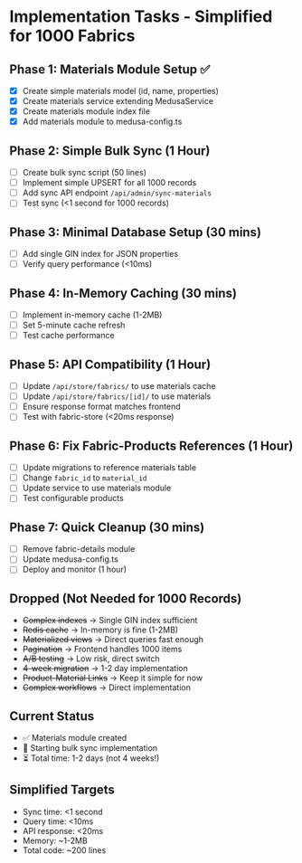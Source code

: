 # Implementation Tasks - Simplified for 1000 Fabrics

## Phase 1: Materials Module Setup ✅
- [x] Create simple materials model (id, name, properties)
- [x] Create materials service extending MedusaService
- [x] Create materials module index file
- [x] Add materials module to medusa-config.ts

## Phase 2: Simple Bulk Sync (1 Hour)
- [ ] Create bulk sync script (50 lines)
- [ ] Implement simple UPSERT for all 1000 records
- [ ] Add sync API endpoint `/api/admin/sync-materials`
- [ ] Test sync (<1 second for 1000 records)

## Phase 3: Minimal Database Setup (30 mins)
- [ ] Add single GIN index for JSON properties
- [ ] Verify query performance (<10ms)

## Phase 4: In-Memory Caching (30 mins)
- [ ] Implement in-memory cache (1-2MB)
- [ ] Set 5-minute cache refresh
- [ ] Test cache performance

## Phase 5: API Compatibility (1 Hour)
- [ ] Update `/api/store/fabrics/` to use materials cache
- [ ] Update `/api/store/fabrics/[id]/` to use materials
- [ ] Ensure response format matches frontend
- [ ] Test with fabric-store (<20ms response)

## Phase 6: Fix Fabric-Products References (1 Hour)
- [ ] Update migrations to reference materials table
- [ ] Change `fabric_id` to `material_id`
- [ ] Update service to use materials module
- [ ] Test configurable products

## Phase 7: Quick Cleanup (30 mins)
- [ ] Remove fabric-details module
- [ ] Update medusa-config.ts
- [ ] Deploy and monitor (1 hour)

## Dropped (Not Needed for 1000 Records)
- ~~Complex indexes~~ → Single GIN index sufficient
- ~~Redis cache~~ → In-memory is fine (1-2MB)
- ~~Materialized views~~ → Direct queries fast enough
- ~~Pagination~~ → Frontend handles 1000 items
- ~~A/B testing~~ → Low risk, direct switch
- ~~4-week migration~~ → 1-2 day implementation
- ~~Product-Material Links~~ → Keep it simple for now
- ~~Complex workflows~~ → Direct implementation

## Current Status
- ✅ Materials module created
- 🔄 Starting bulk sync implementation
- ⏳ Total time: 1-2 days (not 4 weeks!)

## Simplified Targets
- Sync time: <1 second
- Query time: <10ms  
- API response: <20ms
- Memory: ~1-2MB
- Total code: ~200 lines